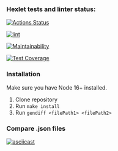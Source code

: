 ### Hexlet tests and linter status:
[![Actions Status](https://github.com/vladsholokhov/frontend-project-lvl2/workflows/hexlet-check/badge.svg)](https://github.com/vladsholokhov/frontend-project-lvl2/actions)

[![lint](https://github.com/vladsholokhov/frontend-project-lvl2/actions/workflows/lint.yml/badge.svg)](https://github.com/vladsholokhov/frontend-project-lvl2/actions/workflows/lint.yml)

[![Maintainability](https://api.codeclimate.com/v1/badges/7705029de3611d7e16eb/maintainability)](https://codeclimate.com/github/vladsholokhov/frontend-project-lvl2/maintainability)

[![Test Coverage](https://api.codeclimate.com/v1/badges/7705029de3611d7e16eb/test_coverage)](https://codeclimate.com/github/vladsholokhov/frontend-project-lvl2/test_coverage)
### Installation
Make sure you have Node 16+ installed.

1. Clone repository
2. Run `make install`
3. Run `gendiff <filePath1> <filePath2>`

### Compare .json files
[![asciicast](https://asciinema.org/a/516814.svg)](https://asciinema.org/a/516814)

